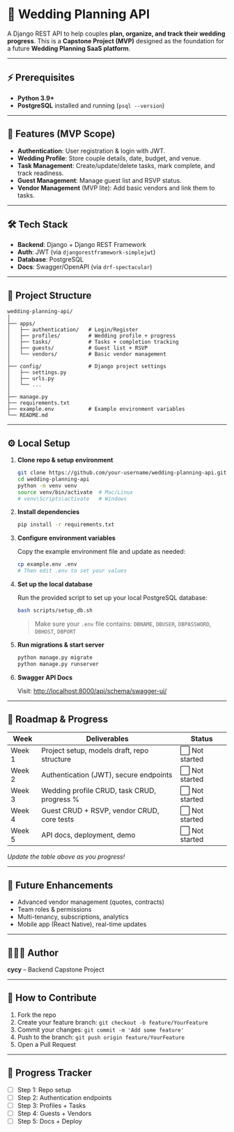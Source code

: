 # 💍 Wedding Planning API

A Django REST API to help couples **plan, organize, and track their wedding progress**.
This is a **Capstone Project (MVP)** designed as the foundation for a future **Wedding Planning SaaS platform**.

---

## ⚡ Prerequisites

- **Python 3.9+**
- **PostgreSQL** installed and running (`psql --version`)

---

## 🚀 Features (MVP Scope)

- **Authentication**: User registration & login with JWT.
- **Wedding Profile**: Store couple details, date, budget, and venue.
- **Task Management**: Create/update/delete tasks, mark complete, and track readiness.
- **Guest Management**: Manage guest list and RSVP status.
- **Vendor Management** (MVP lite): Add basic vendors and link them to tasks.

---

## 🛠️ Tech Stack

- **Backend**: Django + Django REST Framework
- **Auth**: JWT (via `djangorestframework-simplejwt`)
- **Database**: PostgreSQL
- **Docs**: Swagger/OpenAPI (via `drf-spectacular`)

---

## 📂 Project Structure

````plaintext
wedding-planning-api/
│
├── apps/
│   ├── authentication/   # Login/Register
│   ├── profiles/         # Wedding profile + progress
│   ├── tasks/            # Tasks + completion tracking
│   ├── guests/           # Guest list + RSVP
│   └── vendors/          # Basic vendor management
│
├── config/               # Django project settings
│   ├── settings.py
│   ├── urls.py
│   └── ...
│
├── manage.py
├── requirements.txt
├── example.env           # Example environment variables
└── README.md
````

---

## ⚙️ Local Setup

1. **Clone repo & setup environment**

   ```bash
   git clone https://github.com/your-username/wedding-planning-api.git
   cd wedding-planning-api
   python -m venv venv
   source venv/bin/activate  # Mac/Linux
   # venv\Scripts\activate   # Windows
   ```

2. **Install dependencies**

   ```bash
   pip install -r requirements.txt
   ```

3. **Configure environment variables**

   Copy the example environment file and update as needed:

   ```bash
   cp example.env .env
   # Then edit .env to set your values
   ```

4. **Set up the local database**

   Run the provided script to set up your local PostgreSQL database:

   ```bash
   bash scripts/setup_db.sh
   ```

   > Make sure your `.env` file contains:
   > `DBNAME`, `DBUSER`, `DBPASSWORD`, `DBHOST`, `DBPORT`

5. **Run migrations & start server**

   ```bash
   python manage.py migrate
   python manage.py runserver
   ```

6. **Swagger API Docs**

   Visit: [http://localhost:8000/api/schema/swagger-ui/](http://localhost:8000/api/schema/swagger-ui/)

---

## 📅 Roadmap & Progress

| **Week** | **Deliverables**                                         | **Status**        |
|----------|----------------------------------------------------------|-------------------|
| Week 1   | Project setup, models draft, repo structure              | ⬜ Not started    |
| Week 2   | Authentication (JWT), secure endpoints                   | ⬜ Not started    |
| Week 3   | Wedding profile CRUD, task CRUD, progress %              | ⬜ Not started    |
| Week 4   | Guest CRUD + RSVP, vendor CRUD, core tests               | ⬜ Not started    |
| Week 5   | API docs, deployment, demo                               | ⬜ Not started    |

*Update the table above as you progress!*

---

## 🌱 Future Enhancements

- Advanced vendor management (quotes, contracts)
- Team roles & permissions
- Multi-tenancy, subscriptions, analytics
- Mobile app (React Native), real-time updates

---

## 👩🏽‍💻 Author

**cycy** – Backend Capstone Project

---

## 📝 How to Contribute

1. Fork the repo
2. Create your feature branch:
   `git checkout -b feature/YourFeature`
3. Commit your changes:
   `git commit -m 'Add some feature'`
4. Push to the branch:
   `git push origin feature/YourFeature`
5. Open a Pull Request

---

## 📌 Progress Tracker

- [ ] Step 1: Repo setup
- [ ] Step 2: Authentication endpoints
- [ ] Step 3: Profiles + Tasks
- [ ] Step 4: Guests + Vendors
- [ ] Step 5: Docs + Deploy
````
